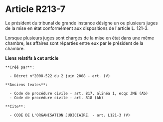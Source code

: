 # Article R213-7

Le président du tribunal de grande instance désigne un ou plusieurs juges de la mise en état conformément aux dispositions de
l'article L. 121-3. 

Lorsque plusieurs juges sont chargés de la mise en état dans une même chambre, les affaires sont réparties entre eux par le
président de la chambre.

**Liens relatifs à cet article**

	**Créé par**:

	  - Décret n°2008-522 du 2 juin 2008 - art. (V)

	**Anciens textes**:

	  - Code de procédure civile - art. 817, alinéa 1, ecqc JME (Ab)
	  - Code de procédure civile - art. 818 (Ab)

	**Cite**:

	  - CODE DE L'ORGANISATION JUDICIAIRE. - art. L121-3 (V)
